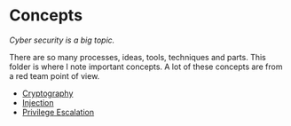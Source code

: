 # Concepts

*Cyber security is a big topic.*

There are so many processes, ideas, tools, techniques and parts. This folder is where I note important concepts. A lot of these concepts are from a red team point of view.

- [Cryptography](cryptography.md)
- [Injection](injection.md)
- [Privilege Escalation](privilege_escalation.md)
